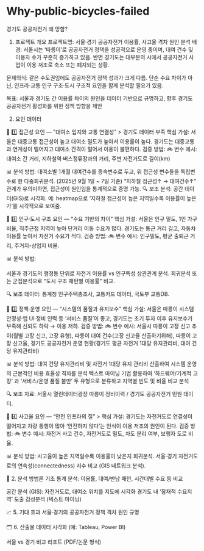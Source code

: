 # Why-public-bicycles-failed
경기도 공공자전거 왜 망함?
1. 프로젝트 개요
프로젝트명: 서울·경기 공공자전거 이용률, 사고율 격차 원인 분석
배경:
서울시는 ‘따릉이’로 공공자전거 정책을 성공적으로 운영 중이며, 대여 건수 및 이용자 수가 꾸준히 증가하고 있음.
반면 경기도는 대부분의 시에서 공공자전거 사업이 이용 저조로 축소 또는 폐지되는 상황.

문제의식:
같은 수도권임에도 공공자전거 정책 성과가 크게 다름.
단순 수요 차이가 아닌, 인프라·교통·인구 구조·도시 구조적 요인을 함께 분석할 필요가 있음.

목표:
서울과 경기도 간 이용률 차이의 원인을 데이터 기반으로 규명하고,
향후 경기도 공공자전거 활성화를 위한 정책 방향을 제안

 2. 요인 데이터

🧭 1️⃣ 접근성 요인 — "대여소 입지와 교통 연결성" > 경기도 데이터 부족
핵심 가설:
 서울은 대중교통 접근성이 높고 대여소 밀도가 높아서 이용률이 높다. 경기도는 대중교통과 연계성이 떨어지고 대여소 간격이 멀어서 이용이 불편하다.
검증 방법:
🚲 변수 예시: 대여소 간 거리, 지하철역·버스정류장과의 거리, 주변 자전거도로 길이(km)


📊 분석 방법:
대여소별 1개월 대여건수를 종속변수로 두고, 위 접근성 변수들을 독립변수로 한 다중회귀분석. (2025년 9월 1일 ~ 7일 기준)
“지하철 접근성↑ → 대여건수↑” 관계가 유의미하면, 접근성이 원인임을 통계적으로 증명 가능.
🔍 보조 분석: 공간 데이터(GIS)로 시각화. 예: heatmap으로 ‘지하철 접근성이 높은 지역일수록 이용률이 높은가’를 시각적으로 보여줌.



🧭 2️⃣ 인구·도시 구조 요인 — “수요 기반의 차이” 
핵심 가설:
 서울은 인구 밀도, 1인 가구 비율, 직주근접 지역이 높아 단거리 이동 수요가 많다. 경기도는 통근 거리 길고, 자동차 이용률 높아서 자전거 수요가 적다.
검증 방법:
🚲 변수 예시: 인구밀도, 평균 출퇴근 거리, 주거지-상업지 비율.


📊 분석 방법:

서울과 경기도의 행정동 단위로 자전거 이용률 vs 인구특성 상관관계 분석.
회귀분석 또는 군집분석으로 “도시 구조 패턴별 이용률” 비교.

🔍 보조 데이터: 통계청 인구주택총조사, 교통카드 데이터, 국토부 교통DB.



🧭 3️⃣ 정책·운영 요인 — “시스템의 품질과 유지보수” 
핵심 가설:
 서울은 따릉이 시스템 안정성·앱 UI·정비 인력 등 ‘서비스 품질’이 좋고, 경기도는 초기 투자 이후 유지보수가 부족해 신뢰도 하락 → 이용 저하.
검증 방법:
🚲 변수 예시: 서울시 따릉이 고장 신고 추이(월별 고장 신고, 고장 유형), 따릉이 대여 건수(고장 신고율 산출하기위해), 따릉이 고장 신고율, 경기도 공공자전거 운영 현황(경기도 평균 자전거 1대당 유지관리비, 대여 건당 유지관리비)


📊 분석 방법:
대여 건당 유지관리비 및 자전거 1대당 유지 관리비 산출하여 시스템 운영의 근본적인 비용 효율성 격차를 분석
텍스트 마이닝 기법 활용하여 ‘하드웨어/기계적 고장’ 과 ‘서비스/운영 품질 불만’ 두 유형으로 분류하고 지역별 빈도 및 비율 비교 분석


🔍 보조 자료: 서울시 열린데이터광장 따릉이 정비이력 / 경기도 공공자전거 민원 데이터.

🧭 4️⃣ 사고율 요인 — “안전 인프라의 질” > 
핵심 가설:
 경기도는 자전거도로 연결성이 떨어지고 차량 통행이 많아 ‘안전하지 않다’는 인식이 이용 저조의 원인이 된다.
검증 방법:
🚲 변수 예시: 자전거 사고 건수, 자전거도로 밀도, 차도 분리 여부, 보행자 도로 비율.


📊 분석 방법:
사고율이 높은 지역일수록 이용률이 낮은지 회귀분석.
서울·경기 자전거도로의 연속성(connectedness) 지수 비교 (GIS 네트워크 분석).

🤖 2. 분석 방법론
기초 통계 분석:
 이용률, 대여/반납 패턴, 시간대별 수요 등 비교


공간 분석 (GIS):
자전거도로, 대여소 위치를 지도에 시각화
경기도 내 ‘잠재적 수요지역’ 도출
감성분석 (텍스트 마이닝)



📈 5. 기대 효과
서울·경기의 공공자전거 정책 격차 원인 규명

🗂️ 6. 산출물
데이터 시각화 (예: Tableau, Power BI)

서울 vs 경기 비교 리포트 (PDF/논문 형식)

